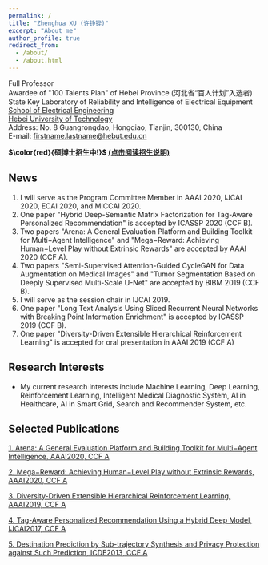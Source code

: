 ```yaml
---
permalink: /
title: "Zhenghua XU (许铮铧)"
excerpt: "About me"
author_profile: true
redirect_from: 
  - /about/
  - /about.html
---
```


Full Professor  
Awardee of "100 Talents Plan" of Hebei Province (河北省“百人计划”入选者)  
State Key Laboratory of Reliability and Intelligence of Electrical Equipment  
[School of Electrical Engineering](http://ee.hebut.edu.cn/)  
[Hebei University of Technology](http://www.hebut.edu.cn/)  
Address: No. 8 Guangrongdao, Hongqiao, Tianjin, 300130, China  
E-mail: firstname.lastname@hebut.edu.cn



**$\color{red}{硕博士招生中!}$  [(点击阅读招生说明)](http://zhx-hebut.github.io/files/Information_for_student.pdf)**

**News**
-----
1. I will serve as the Program Committee Member in AAAI 2020, IJCAI 2020, ECAI 2020, and MICCAI 2020.
2. One paper "Hybrid Deep-Semantic Matrix Factorization for Tag-Aware Personalized Recommendation" is accepted by ICASSP 2020 (CCF B).  
3. Two papers "Arena: A General Evaluation Platform and Building Toolkit for Multi−Agent Intelligence" and "Mega−Reward: Achieving Human−Level Play without Extrinsic Rewards" are accepted by AAAI 2020 (CCF A).  
4. Two papers "Semi-Supervised Attention-Guided CycleGAN for Data Augmentation on Medical Images" and "Tumor Segmentation Based on Deeply Supervised Multi-Scale U-Net" are accepted by BIBM 2019 (CCF B).  
5. I will serve as the session chair in IJCAI 2019.  
6. One paper "Long Text Analysis Using Sliced Recurrent Neural Networks with Breaking Point Information Enrichment" is accepted by ICASSP 2019 (CCF B).  
7. One paper "Diversity-Driven Extensible Hierarchical Reinforcement Learning" is accepted for oral presentation in AAAI 2019 (CCF A)


**Research Interests**
-----
- My current research interests include Machine Learning, Deep Learning, Reinforcement Learning, Intelligent Medical Diagnostic System, AI in Healthcare, AI in Smart Grid, Search and Recommender System, etc.  


**Selected Publications**  
-----
[1. Arena: A General Evaluation Platform and Building Toolkit for Multi−Agent Intelligence, AAAI2020, CCF A](https://zhx-hebut.github.io/publication/AAAI2020_Arena)  

[2. Mega−Reward: Achieving Human−Level Play without Extrinsic Rewards, AAAI2020, CCF A](https://zhx-hebut.github.io/publication/AAAI2019)  

[3. Diversity-Driven Extensible Hierarchical Reinforcement Learning, AAAI2019, CCF A](https://zhx-hebut.github.io/publication/AAAI2019)  

[4. Tag-Aware Personalized Recommendation Using a Hybrid Deep Model, IJCAI2017, CCF A](https://zhx-hebut.github.io/publication/IJCAI2017)   

[5. Destination Prediction by Sub-trajectory Synthesis and Privacy Protection against Such Prediction, ICDE2013, CCF A](https://zhx-hebut.github.io/publication/ICDE2013)  
